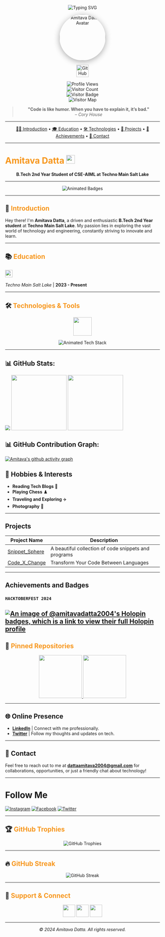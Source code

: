 <!-- Banner & Avatar -->
<p align="center">
  <img src="https://readme-typing-svg.demolab.com?font=Fira+Code&weight=700&size=30&pause=1000&color=F7971E&center=true&vCenter=true&width=700&lines=Hi+%F0%9F%91%8B%2C+I%E2%80%99m+Amitava+Datta!;Welcome+to+my+GitHub+Profile!;B.Tech+Student+%7C+Tech+Enthusiast+%7C+Open+Source+Lover" alt="Typing SVG" />
</p>

<p align="center">
  <img src="https://avatars.githubusercontent.com/u/102982099?v=4" width="150" style="border-radius: 50%; box-shadow: 0 4px 20px #00000055;" alt="Amitava Datta Avatar" />
</p>

<p align="center">
  <a href="https://github.com/AmitavaDatta2004" target="_blank">
    <img src="https://img.shields.io/badge/GitHub-100000?style=for-the-badge&logo=github&logoColor=white" height="40" alt="GitHub Profile" />
  </a>
</p>

<!-- Profile Views & Visitor Map -->
<p align="center">
  <img src="https://komarev.com/ghpvc/?username=AmitavaDatta2004&label=Profile+Views&color=0e75b6&style=for-the-badge" alt="Profile Views" />
  <br>
  <img src="https://profile-counter.glitch.me/AmitavaDatta2004/count.svg" alt="Visitor Count" />
  <br>
  <img src="https://api.visitorbadge.io/api/visitors?path=AmitavaDatta2004&label=VISITORS&countColor=%23263759&style=flat" alt="Visitor Badge" />
  <br>
  <img src="https://geolocation-db.com/badge.svg" alt="Visitor Map" />
</p>

<!-- Fun Quote -->
<blockquote align="center">
  <b>"Code is like humor. When you have to explain it, it’s bad."</b> <br> <i>– Cory House</i>
</blockquote>

---

<!-- Quick Links -->
<p align="center">
  <a href="#introduction">🧑‍💻 Introduction</a> •
  <a href="#education">🎓 Education</a> •
  <a href="#technologies--tools">🛠️ Technologies</a> •
  <a href="#projects">🚀 Projects</a> •
  <a href="#achievements-and-badges">🏅 Achievements</a> •
  <a href="#contact">📧 Contact</a>
</p>

---

# <span style="color:#F7971E">Amitava Datta</span> <img src="https://img.shields.io/badge/B.Tech%20CSE--AIML-4B0082?style=flat-square&logo=graduation-cap&logoColor=white" height="28" />
<p align="center"><b>B.Tech 2nd Year Student of CSE-AIML at Techno Main Salt Lake</b></p>

---

<!-- Animated Badges -->
<p align="center">
  <img src="https://readme-typing-svg.demolab.com?font=Fira+Code&weight=700&size=22&pause=1000&color=F7971E&center=true&vCenter=true&width=600&lines=Open+Source+%F0%9F%92%BB;Web+Dev+%F0%9F%8C%90;AI+%26+ML+%F0%9F%A4%96;Always+Learning+%F0%9F%92%AF" alt="Animated Badges" />
</p>

---

## <a id="introduction"></a>👋 <span style="color:#F7971E">Introduction</span>

Hey there! I'm <b>Amitava Datta</b>, a driven and enthusiastic <b>B.Tech 2nd Year student</b> at <b>Techno Main Salt Lake</b>. My passion lies in exploring the vast world of technology and engineering, constantly striving to innovate and learn.

---

## <a id="education"></a>📚 <span style="color:#F7971E">Education</span>

### <img src="https://img.shields.io/badge/B.Tech-Computer%20Science%20(AIML)-4B0082?style=flat-square&logo=graduation-cap&logoColor=white" height="24" />
*Techno Main Salt Lake* | <b>2023 - Present</b>

---

## <a id="technologies--tools"></a>🛠️ <span style="color:#F7971E">Technologies & Tools</span>

<p align="center">
  <img src="https://skillicons.dev/icons?i=python,java,cpp,js,ts,react,nextjs,nodejs,tailwind,bootstrap,css,html,redux,deno,django,firebase,postgres,mysql,redis,graphql,git,github,gitlab,docker,kubernetes,linux,nginx,heroku,flutter,androidstudio,figma,canva,blender,unity,xd,apache,raspberrypi,jira,vscode,eslint" height="60" />
</p>

<p align="center">
  <img src="https://readme-typing-svg.demolab.com?font=Fira+Code&weight=700&size=18&pause=1000&color=F7971E&center=true&vCenter=true&width=600&lines=Web+Development;App+Development;AI+%26+ML;Cloud+%26+DevOps;UI%2FUX+Design;Open+Source+%F0%9F%92%BB" alt="Animated Tech Stack" />
</p>

---

## 📊 GitHub Stats:

![](https://github-readme-stats.vercel.app/api/top-langs/?username=AmitavaDatta2004&theme=merko&hide_border=false&include_all_commits=true&count_private=true&layout=compact)
<a><img src="http://github-profile-summary-cards.vercel.app/api/cards/productive-time?username=AmitavaDatta2004&theme=merko&hide_border=true&include_all_commits=true&count_private=true&layout=compact" height="180em" />
<img src="http://github-profile-summary-cards.vercel.app/api/cards/profile-details?username=AmitavaDatta2004&theme=merko&hide_border=true&include_all_commits=true&count_private=true&layout=compact" height="180em" /><a/>

## 📊 GitHub Contribution Graph:
[![Amitava's github activity graph](https://github-readme-activity-graph.vercel.app/graph?username=AmitavaDatta2004&bg_color=000000&color=ffbb00&line=ff0000&point=10f000&area=true&hide_border=false)]()

## 🎨 **Hobbies & Interests**

- **Reading Tech Blogs** 📖
- **Playing Chess** ♟️
- **Traveling and Exploring** ✈️
- **Photography** 📸

---

##  **Projects**
| Project Name                                                       | Description                                       |
| ------------------------------------------------------------------ | ------------------------------------------------- |
| [Snippet_Sphere](https://snippetsphere-five.vercel.app/)                                 | A beautiful collection of code snippets and programs|
| [Code_X_Change](https://code-x-change.vercel.app/)                              | Transform Your Code Between Languages          |

---
##  **Achievements and Badges**

### `HACKTOBERFEST 2024`
[![An image of @amitavadatta2004's Holopin badges, which is a link to view their full Holopin profile](https://holopin.me/amitavadatta2004)](https://holopin.io/@amitavadatta2004)
---

## 📌 <span style="color:#F7971E">Pinned Repositories</span>

<p align="center">
  <a href="https://github.com/AmitavaDatta2004/Snippet_Sphere" target="_blank">
    <img src="https://github-readme-stats.vercel.app/api/pin/?username=AmitavaDatta2004&repo=Snippet_Sphere&theme=merko" height="140" />
  </a>
  <a href="https://github.com/AmitavaDatta2004/Code_X_Change" target="_blank">
    <img src="https://github-readme-stats.vercel.app/api/pin/?username=AmitavaDatta2004&repo=Code_X_Change&theme=merko" height="140" />
  </a>
</p>

---

## 🌐 **Online Presence**

- **[LinkedIn](https://www.linkedin.com/in/amitava-datta-301920292/)** | Connect with me professionally.
- **[Twitter](https://x.com/Amitava2004)** | Follow my thoughts and updates on tech.

---

## 📧 **Contact**

Feel free to reach out to me at **dattaamitava2004@gmail.com** for collaborations, opportunities, or just a friendly chat about technology!

---



# Follow Me

[![Instagram](https://img.shields.io/badge/Instagram-E4405F?style=for-the-badge&logo=instagram&logoColor=white)](https://www.instagram.com/amitava_2004/)
[![Facebook](https://img.shields.io/badge/Facebook-1877F2?style=for-the-badge&logo=facebook&logoColor=white)](https://www.facebook.com/profile.php?id=100072284777063)
[![Twitter](https://img.shields.io/badge/Twitter-1DA1F2?style=for-the-badge&logo=twitter&logoColor=white)](https://x.com/Amitava2004)

---

## 🏆 <span style="color:#F7971E">GitHub Trophies</span>
<p align="center">
  <img src="https://github-profile-trophy.vercel.app/?username=AmitavaDatta2004&theme=algolia&no-frame=true&no-bg=true&margin-w=15" alt="GitHub Trophies" />
</p>

---

## 🔥 <span style="color:#F7971E">GitHub Streak</span>
<p align="center">
  <img src="https://github-readme-streak-stats.herokuapp.com/?user=AmitavaDatta2004&theme=merko&hide_border=true" alt="GitHub Streak" />
</p>

---

## 🌟 <span style="color:#F7971E">Support & Connect</span>
<p align="center">
  <a href="https://www.buymeacoffee.com/amitavadatta2004" target="_blank"><img src="https://img.shields.io/badge/Buy%20Me%20a%20Coffee-FFDD00?style=for-the-badge&logo=buy-me-a-coffee&logoColor=black" height="40" /></a>
  <a href="mailto:dattaamitava2004@gmail.com"><img src="https://img.shields.io/badge/Email-D14836?style=for-the-badge&logo=gmail&logoColor=white" height="40" /></a>
  <a href="https://github.com/AmitavaDatta2004?tab=followers" target="_blank"><img src="https://img.shields.io/github/followers/AmitavaDatta2004?label=Follow&style=for-the-badge" height="40" /></a>
</p>

---

<p align="center"><i>© 2024 Amitava Datta. All rights reserved.</i></p>

